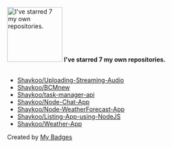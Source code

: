 <img src="https://my-badges.github.io/my-badges/self-star.png" alt="I&apos;ve starred 7 my own repositories." title="I&apos;ve starred 7 my own repositories." width="128">
<strong>I&apos;ve starred 7 my own repositories.</strong>
<br><br>

- <a href="https://github.com/Shaykoo/Uploading-Streaming-Audio">Shaykoo/Uploading-Streaming-Audio</a>
- <a href="https://github.com/Shaykoo/BCMnew">Shaykoo/BCMnew</a>
- <a href="https://github.com/Shaykoo/task-manager-api">Shaykoo/task-manager-api</a>
- <a href="https://github.com/Shaykoo/Node-Chat-App">Shaykoo/Node-Chat-App</a>
- <a href="https://github.com/Shaykoo/Node-WeatherForecast-App">Shaykoo/Node-WeatherForecast-App</a>
- <a href="https://github.com/Shaykoo/Listing-App-using-NodeJS">Shaykoo/Listing-App-using-NodeJS</a>
- <a href="https://github.com/Shaykoo/Weather-App">Shaykoo/Weather-App</a>


Created by <a href="https://github.com/my-badges/my-badges">My Badges</a>